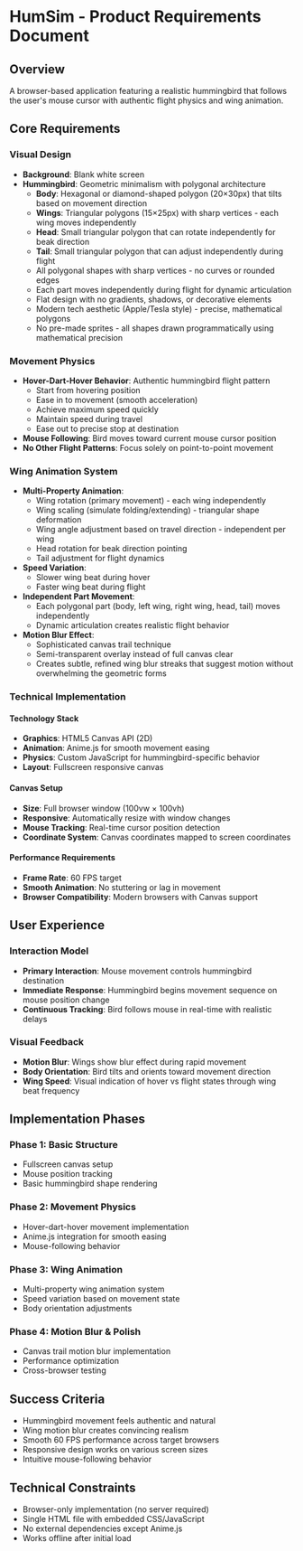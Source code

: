 # HumSim - Product Requirements Document

## Overview
A browser-based application featuring a realistic hummingbird that follows the user's mouse cursor with authentic flight physics and wing animation.

## Core Requirements

### Visual Design
- **Background**: Blank white screen
- **Hummingbird**: Geometric minimalism with polygonal architecture
  - **Body**: Hexagonal or diamond-shaped polygon (20×30px) that tilts based on movement direction
  - **Wings**: Triangular polygons (15×25px) with sharp vertices - each wing moves independently
  - **Head**: Small triangular polygon that can rotate independently for beak direction
  - **Tail**: Small triangular polygon that can adjust independently during flight
  - All polygonal shapes with sharp vertices - no curves or rounded edges
  - Each part moves independently during flight for dynamic articulation
  - Flat design with no gradients, shadows, or decorative elements
  - Modern tech aesthetic (Apple/Tesla style) - precise, mathematical polygons
  - No pre-made sprites - all shapes drawn programmatically using mathematical precision

### Movement Physics
- **Hover-Dart-Hover Behavior**: Authentic hummingbird flight pattern
  - Start from hovering position
  - Ease in to movement (smooth acceleration)
  - Achieve maximum speed quickly
  - Maintain speed during travel
  - Ease out to precise stop at destination
- **Mouse Following**: Bird moves toward current mouse cursor position
- **No Other Flight Patterns**: Focus solely on point-to-point movement

### Wing Animation System
- **Multi-Property Animation**:
  - Wing rotation (primary movement) - each wing independently
  - Wing scaling (simulate folding/extending) - triangular shape deformation
  - Wing angle adjustment based on travel direction - independent per wing
  - Head rotation for beak direction pointing
  - Tail adjustment for flight dynamics
- **Speed Variation**:
  - Slower wing beat during hover
  - Faster wing beat during flight
- **Independent Part Movement**:
  - Each polygonal part (body, left wing, right wing, head, tail) moves independently
  - Dynamic articulation creates realistic flight behavior
- **Motion Blur Effect**:
  - Sophisticated canvas trail technique
  - Semi-transparent overlay instead of full canvas clear
  - Creates subtle, refined wing blur streaks that suggest motion without overwhelming the geometric forms

### Technical Implementation

#### Technology Stack
- **Graphics**: HTML5 Canvas API (2D)
- **Animation**: Anime.js for smooth movement easing
- **Physics**: Custom JavaScript for hummingbird-specific behavior
- **Layout**: Fullscreen responsive canvas

#### Canvas Setup
- **Size**: Full browser window (100vw × 100vh)
- **Responsive**: Automatically resize with window changes
- **Mouse Tracking**: Real-time cursor position detection
- **Coordinate System**: Canvas coordinates mapped to screen coordinates

#### Performance Requirements
- **Frame Rate**: 60 FPS target
- **Smooth Animation**: No stuttering or lag in movement
- **Browser Compatibility**: Modern browsers with Canvas support

## User Experience

### Interaction Model
- **Primary Interaction**: Mouse movement controls hummingbird destination
- **Immediate Response**: Hummingbird begins movement sequence on mouse position change
- **Continuous Tracking**: Bird follows mouse in real-time with realistic delays

### Visual Feedback
- **Motion Blur**: Wings show blur effect during rapid movement
- **Body Orientation**: Bird tilts and orients toward movement direction
- **Wing Speed**: Visual indication of hover vs flight states through wing beat frequency

## Implementation Phases

### Phase 1: Basic Structure
- Fullscreen canvas setup
- Mouse position tracking
- Basic hummingbird shape rendering

### Phase 2: Movement Physics
- Hover-dart-hover movement implementation
- Anime.js integration for smooth easing
- Mouse-following behavior

### Phase 3: Wing Animation
- Multi-property wing animation system
- Speed variation based on movement state
- Body orientation adjustments

### Phase 4: Motion Blur & Polish
- Canvas trail motion blur implementation
- Performance optimization
- Cross-browser testing

## Success Criteria
- Hummingbird movement feels authentic and natural
- Wing motion blur creates convincing realism
- Smooth 60 FPS performance across target browsers
- Responsive design works on various screen sizes
- Intuitive mouse-following behavior

## Technical Constraints
- Browser-only implementation (no server required)
- Single HTML file with embedded CSS/JavaScript
- No external dependencies except Anime.js
- Works offline after initial load
